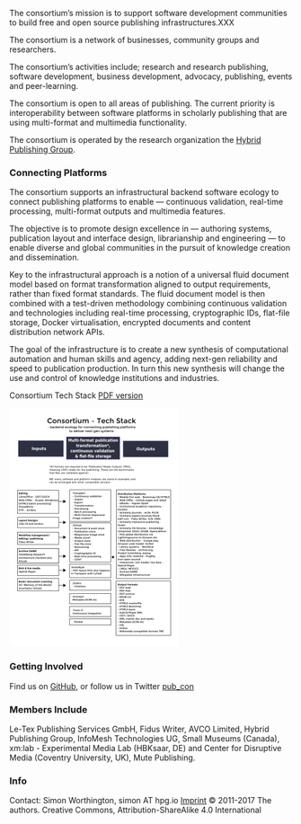 The consortium’s mission is to support software development communities to build free and open source publishing infrastructures.XXX

The consortium is a network of businesses, community groups and researchers.

The consortium’s activities include; research and research publishing, software development, business development, advocacy, publishing, events and peer-learning.

The consortium is open to all areas of publishing. The current priority is interoperability between software platforms in scholarly publishing that are using multi-format and multimedia functionality.

The consortium is operated by the research organization the [Hybrid Publishing Group](https://hpg.io/).

### Connecting Platforms

The consortium supports an infrastructural backend software ecology to connect publishing platforms to enable — continuous validation, real-time processing, multi-format outputs and multimedia features.
 
The objective is to promote design excellence in — authoring systems, publication layout and interface design, librarianship and engineering — to enable diverse and global communities in the pursuit of knowledge creation and dissemination.

Key to the infrastructural approach is a notion of a universal fluid document model based on format transformation aligned to output requirements, rather than fixed format standards. The fluid document model is then combined with a test-driven methodology combining continuous validation and technologies including real-time processing, cryptographic IDs, flat-file storage, Docker virtualisation, encrypted documents and content distribution network APIs.

The goal of the infrastructure is to create a new synthesis of computational automation and human skills and agency, adding next-gen reliability and speed to publication production. In turn this new synthesis will change the use and control of knowledge institutions and industries.

Consortium Tech Stack [PDF version](https://github.com/consortium/Hybrid-Publishing-Consortium/blob/master/pdf/consortium-v04.pdf)

[<img src="images/consortium-v04sml.png" alt="Image of Consortium Tech Stack">](https://github.com/consortium/Hybrid-Publishing-Consortium/blob/master/pdf/consortium-v04.pdf)

### Getting Involved
Find us on [GitHub](https://github.com/consortium), or follow us in Twitter [pub_con](https://twitter.com/pub_con)

### Members Include
Le-Tex Publishing Services GmbH, Fidus Writer, AVCO Limited, Hybrid Publishing Group, InfoMesh Technologies UG, Small Museums (Canada), xm:lab - Experimental Media Lab (HBKsaar, DE) and Center for Disruptive Media (Coventry University, UK), Mute Publishing.

### Info
Contact: Simon Worthington, simon AT hpg.io [Imprint](imprint.md) © 2011-2017 The authors. Creative Commons, Attribution-ShareAlike 4.0 International
